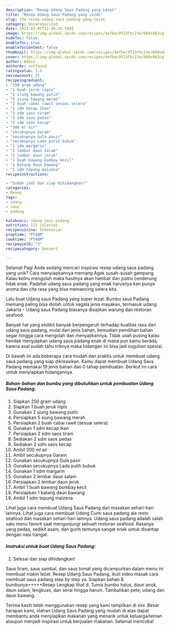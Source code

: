 ```yaml
---
description: "Resep Udang Saus Padang yang Lezat"
title: "Resep Udang Saus Padang yang Lezat"
slug: 134-resep-udang-saus-padang-yang-lezat
category: Uncategorized
date: 2023-02-05T12:46:16.589Z
image: https://img-global.cpcdn.com/recipes/4efbec9f23fbc23e/680x482cq70/udang-saus-padang-foto-resep-utama.jpg
hideToc: false
enableToc: true
enableTocContent: false
thumbnail: https://img-global.cpcdn.com/recipes/4efbec9f23fbc23e/680x482cq70/udang-saus-padang-foto-resep-utama.jpg
cover: https://img-global.cpcdn.com/recipes/4efbec9f23fbc23e/680x482cq70/udang-saus-padang-foto-resep-utama.jpg
author: Admin
authorAv: notfound
ratingvalue: 3.6
reviewcount: 25
recipeingredient:
- "250 gram udang"
- "1 buah jeruk nipis"
- "2 siung bawang putih"
- "5 siung bawang merah"
- "2 buah cabai rawit sesuai selera"
- "1 sdm kecap ikan"
- "2 sdm saos tiram"
- "2 sdm saos pedas"
- "2 sdm saos kecap"
- "300 ml air"
- "secukupnya Garam"
- "secukupnya Gula pasir"
- "secukupnya Lada putih bubuk"
- "1 sdm margarin"
- "2 lembar daun salam"
- "2 lembar daun jeruk"
- "1 buah bawang bombay kecil"
- "1 batang daun bawang"
- "1 sdm tepung maizena"
recipeinstructions:

- "Sudah jadi dan siap dihidangkan!"
categories:
- Resep
tags:
- udang
- saus
- padang

katakunci: udang saus padang 
nutrition: 211 calories
recipecuisine: Indonesian
preptime: "PT40M"
cooktime: "PT48M"
recipeyield: "3"
recipecategory: Dessert

---
```



Selamat Pagi Anda sedang mencari inspirasi resep udang saus padang yang unik? Cara menyiapkannya memang Agak susah-susah gampang. Kalau keliru mengolah maka hasilnya akan hambar dan justru cenderung tidak enak. Padahal udang saus padang yang enak harusnya kan punya aroma dan cita rasa yang bisa memancing selera kita.


Lalu buat Udang saus Padang yang super lezat. Bumbu saus Padang memang paling bisa diolah untuk segala jenis masakan, termasuk udang. Jakarta - Udang saus Padang biasanya disajikan warung dan restoran seafood.

Banyak hal yang sedikit banyak berpengaruh terhadap kualitas rasa dari udang saus padang, mulai dari jenis bahan, kemudian pemilihan bahan segar hingga cara mengolah dan menyajikannya. Tidak usah pusing kalau hendak menyiapkan udang saus padang enak di mana pun kamu berada, karena asal sudah tahu triknya maka hidangan ini bisa jadi suguhan spesial.


Di bawah ini ada beberapa cara mudah dan praktis untuk membuat udang saus padang yang siap dikreasikan. Kamu dapat membuat Udang Saus Padang memakai 19 jenis bahan dan 0 tahap pembuatan. Berikut ini cara untuk menyiapkan hidangannya.

<!--inarticleads1-->

##### Bahan-bahan dan bumbu yang dibutuhkan untuk pembuatan Udang Saus Padang:

1. Siapkan 250 gram udang
1. Siapkan 1 buah jeruk nipis
1. Gunakan 2 siung bawang putih
1. Persiapkan 5 siung bawang merah
1. Persiapkan 2 buah cabai rawit (sesuai selera)
1. Gunakan 1 sdm kecap ikan
1. Persiapkan 2 sdm saos tiram
1. Sediakan 2 sdm saos pedas
1. Sediakan 2 sdm saos kecap
1. Ambil 300 ml air
1. Ambil secukupnya Garam
1. Gunakan secukupnya Gula pasir
1. Gunakan secukupnya Lada putih bubuk
1. Gunakan 1 sdm margarin
1. Gunakan 2 lembar daun salam
1. Persiapkan 2 lembar daun jeruk
1. Ambil 1 buah bawang bombay kecil
1. Persiapkan 1 batang daun bawang
1. Ambil 1 sdm tepung maizena


Lihat juga cara membuat Udang Saus Padang dan masakan sehari-hari lainnya. Lihat juga cara membuat Udang Cumi saus padang ala resto seafood dan masakan sehari-hari lainnya. Udang saus padang adalah salah satu menu favorit saat mengunjungi sebuah restoran seafood. Rasanya yang pedas, sedikit asam, dan gurih tentunya sangat enak untuk disantap dengan nasi hangat. 

<!--inarticleads2-->

##### Instruksi untuk buat Udang Saus Padang:


1. Selesai dan siap dihidangkan!

Saus tiram, saus sambal, dan saus tomat yang dicampurkan dalam menu ini membuat makin lezat. Resep Udang Saus Padang, ikuti video masak cara membuat saus padang step by step ya. Siapkan bahan &amp; bumbunya+++++Resep Lengkap lihat d. Tumis bumbu halus, daun jeruk, daun salam, lengkuas, dan serai hingga harum. Tambahkan pete, udang dan daun bawang. 

Terima kasih telah menggunakan resep yang kami tampilkan di sini. Besar harapan kami, olahan Udang Saus Padang yang mudah di atas dapat membantu anda menyiapkan makanan yang menarik untuk keluarga/teman ataupun menjadi inspirasi untuk berjualan makanan. Selamat mencoba!

